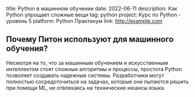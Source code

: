 ﻿title: Python в машинном обучении
date: 2022-06-11
description: Как Python упрощает сложные вещи
tag: python
project: Курс по Python - уровень 5
platform: Python Практикум
link: http://example.com

## Почему Питон используют для машинного обучения?

Несмотря на то, что за машинным обучением и искусственным интеллектом стоят сложные алгоритмы и процессы, простота Python позволяет создавать надежные системы. Разработчики могут полностью сосредоточиться на задачах, которые они пытаются решить при помощи ML, не отвлекаясь на технические нюансы языка.